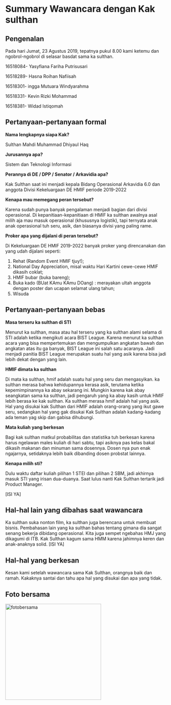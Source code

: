 # Summary Wawancara dengan Kak sulthan

## Pengenalan
Pada hari Jumat, 23 Agustus 2019, tepatnya pukul 8.00 kami ketemu dan ngobrol-ngobrol di selasar basdat sama ka sulthan.

16518084- Yasyfiana Fariha Putrisusari

16518289- Hasna Roihan Nafiisah

16518301- ingga Mutuara Windyarahma

16518331- Kevin Rizki Mohammad

16518381- Widad Istiqomah


## Pertanyaan-pertanyaan formal

**Nama lengkapnya siapa Kak?**

Sulthan Mahdi Muhammad Dhiyaul Haq

**Jurusannya apa?**

Sistem dan Teknologi Informasi

**Perannya di DE / DPP / Senator / Arkavidia apa?**

Kak Sulthan saat ini menjadi kepala Bidang Operasional Arkavidia 6.0 dan anggota Divisi Kekeluargaan DE HMIF periode 2019-2022

**Kenapa mau memegang peran tersebut?**

Karena sudah punya banyak pengalaman menjadi bagian dari divisi operasional. Di kepanitiaan-kepanitiaan di HMIF ka sulthan awalnya asal milih aja mau masuk operasional (khususnya logistik), tapi ternyata anak anak operasional tuh seru, asik, dan biasanya divisi yang paling rame.


**Proker apa yang dijalani di peran tersebut?**

Di Kekeluargaan DE HMIF 2019-2022 banyak proker yang direncanakan dan yang udah dijalani seperti:
1. Rehat (Random Event HMIF tjuy!);
2. National Day Appreciation, misal waktu Hari Kartini cewe-cewe HMIF dikasih coklat;
3. HMIF bubar (buka bareng);
4. Buka kado (BUat KAmu KAmu DOang) : merayakan ultah anggota dengan poster dan ucapan selamat ulang tahun;
5. Wisuda

## Pertanyaan-pertanyaan bebas

**Masa terseru ka sulthan di STI**

Menurut ka sulthan, masa atau hal terseru yang ka sulthan alami selama di STI adalah ketika mengikuti acara BIST League. Karena menurut ka sulthan acara yang bisa mempertemukan dan mengumpulkan angkatan bawah dan angkatan atas itu ga banyak, BIST League ini salah satu acaranya. Jadi menjadi panitia BIST League merupakan suatu hal yang asik karena bisa jadi lebih dekat dengan yang lain.

**HMIF dimata ka sulthan**

Di mata ka sulthan, hmif adalah suatu hal yang seru dan mengasyikan. ka sulthan merasa bahwa kehidupannya kerasa asik, terutama ketika kepemimpinannya ka abay sekarang ini. Mungkin karena kak abay seangkatan sama ka sulthan, jadi pengaruh yang ka abay kasih untuk HMIF lebih berasa ke kak sulthan. Ka sulthan merasa hmif adalah hal yang asik. Hal yang disukai kak Sulthan dari HMIF adalah orang-orang yang ikut gawe seru, sedangkan hal yang gak disukai Kak Sulthan adalah kadang-kadang ada teman yag skip dan gabisa dihubungi.

**Mata kuliah yang berkesan**

Bagi kak sulthan matkul probabilitas dan statistika tuh berkesan karena harus ngelawan males kuliah di hari sabtu, tapi asiknya pas kelas bakal dikasih makanan dan minuman sama dosennya. Dosen nya pun enak ngajarnya, setidaknya lebih baik dibanding dosen probstat lainnya.

**Kenapa milih sti?**

Dulu waktu daftar kuliah pilihan 1 STEI dan pilihan 2 SBM, jadi akhirnya masuk STI yang irisan dua-duanya. Saat lulus nanti Kak Sulthan tertarik jadi Product Manager.


[ISI YA]

## Hal-hal lain yang dibahas saat wawancara
Ka sulthan suka nonton film, ka sulthan juga berencana untuk membuat bisnis. Pembahasan lain yang ka sulthan bahas tentang gimana dia sangat senang bekerja dibidang operasional. Kita juga sempet ngebahas HMJ yang dikagumi di ITB. Kak Sulthan kagum sama HMM karena jahimnya keren dan anak-anaknya solid.
[ISI YA]

## Hal-hal yang berkesan

Kesan kami setelah wawancara sama Kak Sulthan, orangnya baik dan ramah. Kakaknya santai dan tahu apa hal yang disukai dan apa yang tidak.

## Foto bersama

<img src="16518084-165289-165301-165331-165381.jpg" alt="fotobersama" width="300"/>

